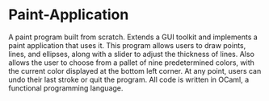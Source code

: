 # Paint-Application
A paint program built from scratch. Extends a GUI toolkit and implements a paint application that uses it. This program allows users to draw points, lines, and ellipses, along with a slider to adjust the thickness of lines. Also allows the user to choose from a pallet of nine predetermined colors, with the current color displayed at the bottom left corner. At any point, users can undo their last stroke or quit the program. All code is written in OCaml, a functional programming language.
